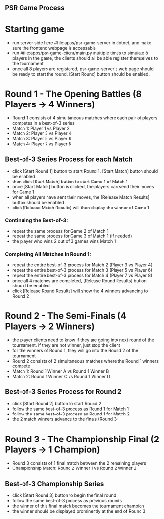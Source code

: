 

## PSR Game Process

# Starting game
- run server side here #file:apps/psr-game-server in dotnet, and make sure the frontend webpage is accessable
- run #file:apps/psr-game-client/main.py multiple times to simulate 8 players in the game, the clients should all be able register themselves to the tournament
- once all 8 players are registered, psr-game-server's web page should be ready to start the round. [Start Round] button should be enabled.

# Round 1 - The Opening Battles (8 Players → 4 Winners)
- Round 1 consists of 4 simultaneous matches where each pair of players competes in a best-of-3 series
- Match 1: Player 1 vs Player 2
- Match 2: Player 3 vs Player 4  
- Match 3: Player 5 vs Player 6
- Match 4: Player 7 vs Player 8

## Best-of-3 Series Process for each Match
- click [Start Round 1] button to start Round 1. [Start Match] button should be enabled
- then click [Start Match] button to start Game 1 of Match 1
- once [Start Match] button is clicked, the players can send their moves for Game 1
- when all players have sent their moves, the [Release Match Results] button should be enabled
- click [Release Match Results] will then display the winner of Game 1

### Continuing the Best-of-3:
- repeat the same process for Game 2 of Match 1
- repeat the same process for Game 3 of Match 1 (if needed)
- the player who wins 2 out of 3 games wins Match 1

### Completing All Matches in Round 1:
- repeat the entire best-of-3 process for Match 2 (Player 3 vs Player 4)
- repeat the entire best-of-3 process for Match 3 (Player 5 vs Player 6) 
- repeat the entire best-of-3 process for Match 4 (Player 7 vs Player 8)
- once all 4 matches are completed, [Release Round Results] button should be enabled
- click [Release Round Results] will show the 4 winners advancing to Round 2

# Round 2 - The Semi-Finals (4 Players → 2 Winners)
- the player clients need to know if they are going into next round of the tournament. if they are not winner, just stop the client
- for the winners of Round 1, they will go into the Round 2 of the tournament
- Round 2 consists of 2 simultaneous matches where the Round 1 winners compete
- Match 1: Round 1 Winner A vs Round 1 Winner B
- Match 2: Round 1 Winner C vs Round 1 Winner D

## Best-of-3 Series Process for Round 2
- click [Start Round 2] button to start Round 2
- follow the same best-of-3 process as Round 1 for Match 1
- follow the same best-of-3 process as Round 1 for Match 2
- the 2 match winners advance to the finals (Round 3)

# Round 3 - The Championship Final (2 Players → 1 Champion)
- Round 3 consists of 1 final match between the 2 remaining players
- Championship Match: Round 2 Winner 1 vs Round 2 Winner 2

## Best-of-3 Championship Series
- click [Start Round 3] button to begin the final round
- follow the same best-of-3 process as previous rounds
- the winner of this final match becomes the tournament champion
- the winner should be displayed prominently at the end of Round 3

